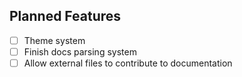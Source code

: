 ## Planned Features
- [ ] Theme system
- [ ] Finish docs parsing system
- [ ] Allow external files to contribute to documentation
